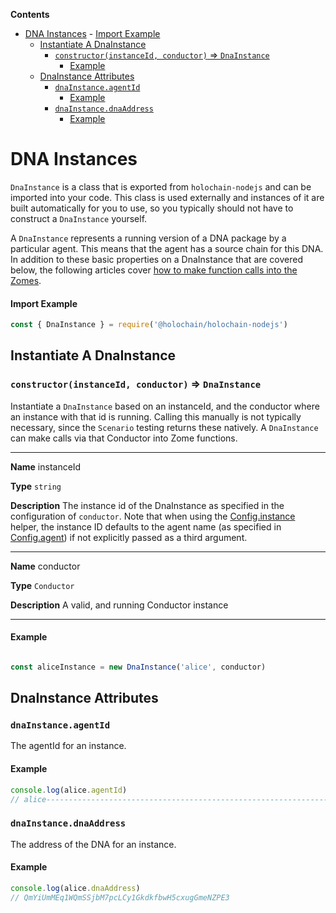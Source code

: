 <!-- START doctoc generated TOC please keep comment here to allow auto update -->
<!-- DON'T EDIT THIS SECTION, INSTEAD RE-RUN doctoc TO UPDATE -->
**Contents**

- [DNA Instances](#dna-instances)
      - [Import Example](#import-example)
  - [Instantiate A DnaInstance](#instantiate-a-dnainstance)
    - [`constructor(instanceId, conductor)` => `DnaInstance`](#constructorinstanceid-conductor--dnainstance)
      - [Example](#example)
  - [DnaInstance Attributes](#dnainstance-attributes)
    - [`dnaInstance.agentId`](#dnainstanceagentid)
      - [Example](#example-1)
    - [`dnaInstance.dnaAddress`](#dnainstancednaaddress)
      - [Example](#example-2)

<!-- END doctoc generated TOC please keep comment here to allow auto update -->

# DNA Instances

`DnaInstance` is a class that is exported from `holochain-nodejs` and can be imported into your code.
This class is used externally and instances of it are built automatically for you to use, so you typically should not have to construct a `DnaInstance` yourself.

A `DnaInstance` represents a running version of a DNA package by a particular agent. This means that the agent has a source chain for this DNA.
In addition to these basic properties on a DnaInstance that are covered below, the following articles cover [how to make function calls into the Zomes](./nodejs_calling_zome_functions.md).

#### Import Example
```javascript
const { DnaInstance } = require('@holochain/holochain-nodejs')
```

## Instantiate A DnaInstance

### `constructor(instanceId, conductor)` => `DnaInstance`

Instantiate a `DnaInstance` based on an instanceId, and the conductor where an instance with that id is running.
Calling this manually is not typically necessary, since the `Scenario` testing returns these natively.
A `DnaInstance` can make calls via that Conductor into Zome functions.

___
**Name** instanceId

**Type** `string`

**Description** The instance id of the DnaInstance as specified in the configuration of `conductor`. 
Note that when using the [Config.instance](./testing_configuration.md#instances) helper, the instance ID defaults to the agent name (as specified in [Config.agent](./testing_configuration.md#agents)) if not explicitly passed as a third argument.
___
**Name** conductor

**Type** `Conductor`

**Description** A valid, and running Conductor instance
___

#### Example
```javascript

const aliceInstance = new DnaInstance('alice', conductor)
```

## DnaInstance Attributes

### `dnaInstance.agentId`

The agentId for an instance.

#### Example
```javascript
console.log(alice.agentId)
// alice-----------------------------------------------------------------------------AAAIuDJb4M
```

### `dnaInstance.dnaAddress`

The address of the DNA for an instance.

#### Example
```javascript
console.log(alice.dnaAddress)
// QmYiUmMEq1WQmSSjbM7pcLCy1GkdkfbwH5cxugGmeNZPE3
```
